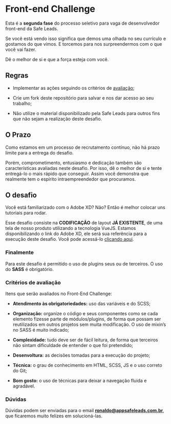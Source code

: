 # Front-end Challenge

Esta é a **segunda fase** do processo seletivo para vaga de desenvolvedor front-end da Safe Leads.

Se você está vendo isso significa que demos uma olhada no seu currículo e gostamos do que vimos. E torcemos para nos surpreendermos com o que você vai fazer.

Dê o melhor de si e que a força esteja com você.

## Regras

- Implementar as ações seguindo os critérios de [avaliação](#criterios_avaliacao);

- Crie um fork deste repositório para salvar e nos dar acesso ao seu trabalho;

- Não utilize o material disponibilizado pela Safe Leads para outros fins que não sejam a realização deste desafio.

## O Prazo

Como estamos em um processo de recrutamento contínuo, não há prazo limite para a entrega do desafio.

Porém, comprometimento, entusiasmo e dedicação também são características avaliadas neste desafio. Por isso, dê o melhor de si e tente entregá-lo o mais rápido que conseguir. Assim você demonstra que realmente tem o espírito intraempreendedor que procuramos.

## O desafio

Você está familiarizado com o Adobe XD? Não? Então é melhor colocar uns tutoriais para rodar.

Esse desafio consiste na **CODIFICAÇÃO** de layout **JÁ EXISTENTE**, de uma tela de nosso produto utilizando a tecnologia VueJS. Estamos disponibilizando o link do Adobe XD, ele será sua referência para a execução deste desafio. Você pode acessá-lo <a href="https://xd.adobe.com/view/d0b5ca59-0d2c-4739-6e77-279d51e494f4-a684/">clicando aqui</a>.


### Finalmente

Para este desafio é permitido o uso de plugins seus ou de terceiros. O uso do **SASS** é obrigatório.

### <a name="criterios_avaliacao"/>Critérios de avaliação

Itens que serão avaliados no Front-End Challenge: 

- **Atendimento às obrigatoriedades:** uso das variáveis e do SCSS;

- **Organização:** organize o código e seus componentes como se cada elemento fizesse parte de módulos/plugins, de forma que possam ser reutilizados em outros projetos sem muita modificação. O uso de mixin’s no SASS é muito indicado;

- **Complexidade:** tudo deve ser de fácil leitura, de forma que terceiros não sintam dificuldade de entender o que foi pretendido;

- **Desenvoltura:** as decisões tomadas para a execução do projeto;

- **Técnica:** o grau de conhecimento em HTML, SCSS, JS e o uso correto do Git;

- **Bom gosto:** o uso de técnicas para deixar a navegação fluida e agradável.

### Dúvidas

Dúvidas podem ser enviadas para o email **ronaldo@appsafeleads.com.br**, que ficaremos muito felizes em solucioná-las.

